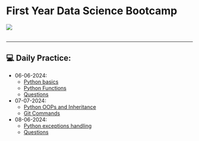 # First Year Data Science Bootcamp
![](https://builtin.com/sites/www.builtin.com/files/styles/og/public/2024-03/Data%20Science%201600x800.jpg)<br>
<br><hr>
## 💻 Daily Practice:
- 06-06-2024:
    - [Python basics](06-06-2024/Python_basics.md)
    - [Python Functions](06-06-2024/Python_functions.md)
    - [Questions](06-06-2024/Questions.py)
- 07-07-2024:
    - [Python OOPs and Inheritance](07-06-2024/Python_OOPs.md)
    - [Git Commands](07-07-2024/git_github.md)
- 08-06-2024:
    - [Python exceptions handling](08-06-2024/exception_handling.md)
    - [Questions](08-06-2024/questions.py)
